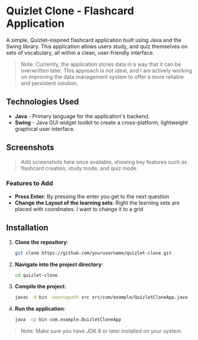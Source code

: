 # Quizlet Clone - Flashcard Application

A simple, Quizlet-inspired flashcard application built using Java and the Swing library. This application allows users study, and quiz themselves on sets of vocabulary, all within a clean, user-friendly interface.
> Note: Currently, the application stores data in a way that it can be overwritten later. This approach is not ideal, and I am actively working on improving the data management system to offer a more reliable and persistent solution.

## Technologies Used

- **Java** - Primary language for the application's backend.
- **Swing** - Java GUI widget toolkit to create a cross-platform, lightweight graphical user interface.

## Screenshots

> Add screenshots here once available, showing key features such as flashcard creation, study mode, and quiz mode.

### Features to Add

- **Press Enter**: By pressing the enter you get to the next question
- **Change the Layout of the learning sets**: Right the learning sets are placed with coordinates. I want to change it to a grid

## Installation

1. **Clone the repository**:
    ```bash
    git clone https://github.com/yourusername/quizlet-clone.git
    ```

2. **Navigate into the project directory**:
    ```bash
    cd quizlet-clone
    ```

3. **Compile the project**:
    ```bash
    javac -d bin -sourcepath src src/com/example/QuizletCloneApp.java
    ```

4. **Run the application**:
    ```bash
    java -cp bin com.example.QuizletCloneApp
    ```

> Note: Make sure you have JDK 8 or later installed on your system.

